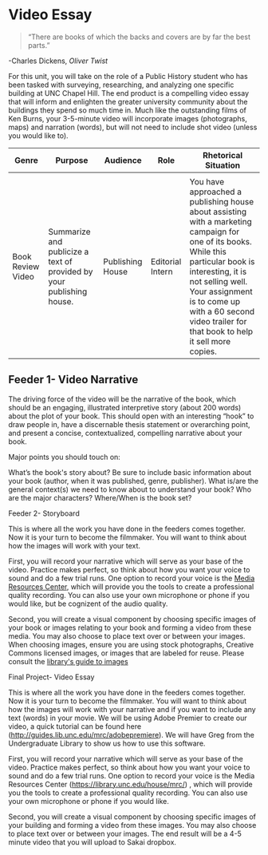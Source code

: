 # **Video Essay**
 

>“There are books of which the backs and covers are by far the best parts.”

-Charles Dickens, *Oliver Twist*

For this unit, you will take on the role of a Public History student who has been tasked with surveying, researching, and analyzing one specific building at UNC Chapel Hill. The end product is a compelling video essay that will inform and enlighten the greater university community about the buildings they spend so much time in. Much like the outstanding films of Ken Burns, your 3-5-minute video will incorporate images (photographs, maps) and narration (words), but will not need to include shot video (unless you would like to).

| Genre             | Purpose                                                              | Audience         | Role             | Rhetorical Situation                                                                                                                                                                                                                                                              |
|-------------------|----------------------------------------------------------------------|------------------|------------------|-----------------------------------------------------------------------------------------------------------------------------------------------------------------------------------------------------------------------------------------------------------------------------------|
|                   |                                                                      |                  |                  |                                                                                                                                                                                                                                                                                   |
| Book Review Video | Summarize and publicize a text of provided by your publishing house. | Publishing House | Editorial Intern | You have approached a publishing house about assisting with a marketing campaign for one of its books. While this particular book is interesting, it is not selling well. Your assignment is to come up with a 60 second video trailer for that book to help it sell more copies. |


## Feeder 1-  Video Narrative 

 

The driving force of the video will be the narrative of the book, which should be an engaging, illustrated interpretive story (about 200 words) about the plot of your book. This should open with an interesting “hook” to draw people in, have a discernable thesis statement or overarching point, and present a concise, contextualized, compelling narrative about your book.

Major points you should touch on:

What’s the book's story about?
Be sure to include basic information about your book (author, when it was published, genre, publisher).
What is/are the general context(s) we need to know about to understand your book?
Who are the major characters?
Where/When is the book set?



Feeder 2- Storyboard


This is where all the work you have done in the feeders comes together. Now it is your turn to become the filmmaker. You will want to think about how the images will work with your text. 

 First, you will record your narrative which will serve as your base of the video. Practice makes perfect, so think about how you want your voice to sound and do a few trial runs. One option to record your voice is the [Media Resources Center](https://library.unc.edu/house/mrc/), which will provide you the tools to create a professional quality recording. You can also use your own microphone or phone if you would like, but be cognizent of the audio quality.

 
Second, you will create a visual component by choosing specific images of your book or images relating to your book and forming a video from these media. You may also choose to place text over or between your images. When choosing images, ensure you are using stock photographs,  Creative Commons licensed images, or  images that are labeled for reuse. Please consult the [library's guide to images](https://guides.lib.unc.edu/ImagesReuse/images)






Final Project- Video Essay 

This is where all the work you have done in the feeders comes together. Now it is your turn to become the filmmaker. You will want to think about how the images will work with your narrative and if you want to include any text (words) in your movie. We will be using Adobe Premier to create our video, a quick tutorial can be found here (http://guides.lib.unc.edu/mrc/adobepremiere). We will have Greg from the Undergraduate Library to show us how to use this software.

First, you will record your narrative which will serve as your base of the video. Practice makes perfect, so think about how you want your voice to sound and do a few trial runs. One option to record your voice is the Media Resources Center (https://library.unc.edu/house/mrc/) , which will provide you the tools to create a professional quality recording. You can also use your own microphone or phone if you would like.

Second, you will create a visual component by choosing specific images of your building and forming a video from these images. You may also choose to place text over or between your images. The end result will be a 4-5 minute video that you will upload to Sakai dropbox.


